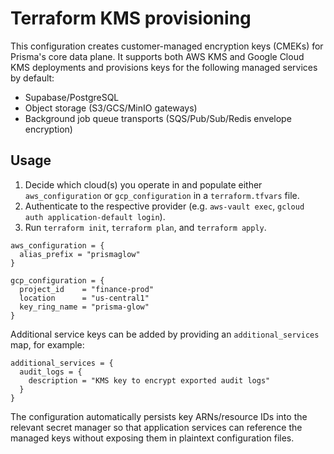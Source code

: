 # Terraform KMS provisioning

This configuration creates customer-managed encryption keys (CMEKs) for Prisma's core data
plane. It supports both AWS KMS and Google Cloud KMS deployments and provisions keys for the
following managed services by default:

- Supabase/PostgreSQL
- Object storage (S3/GCS/MinIO gateways)
- Background job queue transports (SQS/Pub/Sub/Redis envelope encryption)

## Usage

1. Decide which cloud(s) you operate in and populate either `aws_configuration` or
   `gcp_configuration` in a `terraform.tfvars` file.
2. Authenticate to the respective provider (e.g. `aws-vault exec`, `gcloud auth application-default login`).
3. Run `terraform init`, `terraform plan`, and `terraform apply`.

```hcl
aws_configuration = {
  alias_prefix = "prismaglow"
}

gcp_configuration = {
  project_id    = "finance-prod"
  location      = "us-central1"
  key_ring_name = "prisma-glow"
}
```

Additional service keys can be added by providing an `additional_services` map, for example:

```hcl
additional_services = {
  audit_logs = {
    description = "KMS key to encrypt exported audit logs"
  }
}
```

The configuration automatically persists key ARNs/resource IDs into the relevant secret manager
so that application services can reference the managed keys without exposing them in plaintext
configuration files.
